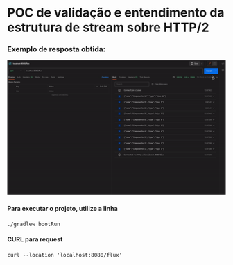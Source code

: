 # POC de validação e entendimento da estrutura de stream sobre HTTP/2

### Exemplo de resposta obtida:
![Answer example.](./assets/stream_img.gif)

#### Para executar o projeto, utilize a linha
```
./gradlew bootRun
```
#### CURL para request
```
curl --location 'localhost:8080/flux'
```
